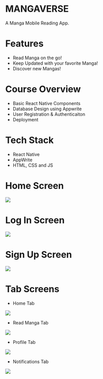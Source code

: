 # MANGAVERSE
A Manga Mobile Reading App.

# Features
* Read Manga on the go!
* Keep Updated with your favorite Manga!
* Discover new Mangas!

# Course Overview
* Basic React Native Components
* Database Design using Appwrite
* User Registration & Authenticaiton
* Deployment

# Tech Stack
* React Native
* AppWrite
* HTML, CSS and JS

# Home Screen
<img src="assets/images/ONBOARD.png">  

# Log In Screen
<img src="assets/images/LOGIN.png">  

# Sign Up Screen
<img src="assets/images/register.png">  

# Tab Screens
* Home Tab
<img src="assets/images/HOME.png">  

* Read Manga Tab
<img src="assets/images/read.png"> 

* Profile Tab
<img src="assets/images/PROFILE.png"> 

* Notifications Tab
<img src="assets/images/NOTIF.png"> 


